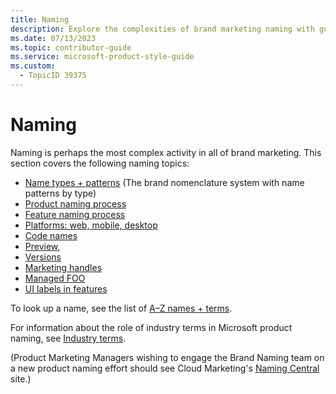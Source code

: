 ```yaml
---
title: Naming
description: Explore the complexities of brand marketing naming with guidance on name types, product and feature naming processes, and more. Learn about naming patterns, code names, and marketing handles to enhance your brand strategy.
ms.date: 07/13/2023
ms.topic: contributor-guide
ms.service: microsoft-product-style-guide
ms.custom:
  - TopicID 39375
---
```



# Naming

Naming is perhaps the most complex activity in all of brand marketing. This section covers the following naming topics:

- [Name types + patterns](~\naming\name-types--patterns.md) (The brand nomenclature system with name patterns by type)
- [Product naming process](~\naming\product-naming-process.md)
- [Feature naming process](~\naming\feature-naming-process.md)
- [Platforms: web, mobile, desktop](~\naming\platforms-web-mobile-desktop.md)
- [Code names](~\naming\code-names.md)
- [Preview,](~/a_z_names_terms/p/preview.md)
- [Versions](~\naming\versions.md)
- [Marketing handles](~\naming\marketing-handles.md)
- [Managed FOO](~\naming\managed-foo.md)
- [UI labels in features](~\naming\ui-labels-in-features.md)

To look up a name, see the list of [A–Z names + terms](~\a_z_names_terms\az-names-and-terms.md).

For information about the role of industry terms in Microsoft product naming, see [Industry terms](~\grammar-usage\industry-terms-industry-standard-terms.md).

(Product Marketing Managers wishing to engage the Brand Naming team on a new product naming effort should see Cloud Marketing's [Naming Central](https://microsoft.sharepoint.com/teams/CloudMarketingNamingCentral) site.)

